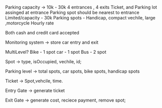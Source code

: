 Parking capacity -> 10k - 30k
4 entrances , 4 exits
Ticket, and Parking lot assinged at entrance
Parking spot should be nearest to entrance
Limited/capacity - 30k
Parking spots - Handicap, compact vechile, large ,motorcycle
Hourly rate

Both cash and credit card accepted

Monitoring system -> store car entry and exit

MultiLevel?
Bike - 1 spot
car - 1 spot
Bus - 2 spot


<!-- -------------------------------------------------------------------------------------------- -->

Spot -> type, isOccupied, vechile, id;

Parking level -> total spots, car spots, bike spots, handicap spots

Ticket -> Spot,vehcile, time.

Entry Gate -> generate ticket

Exit Gate -> generate cost, reciece payment, remove spot;